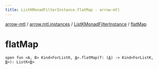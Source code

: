 ```yaml
---
title: ListKMonadFilterInstance.flatMap - arrow-mtl
---
```


[arrow-mtl](../../index.html) / [arrow.mtl.instances](../index.html) / [ListKMonadFilterInstance](index.html) / [flatMap](./flat-map.html)

# flatMap

`open fun <A, B> Kind<ForListK, `[`A`](flat-map.html#A)`>.flatMap(f: (`[`A`](flat-map.html#A)`) -> Kind<ForListK, `[`B`](flat-map.html#B)`>): ListK<`[`B`](flat-map.html#B)`>`